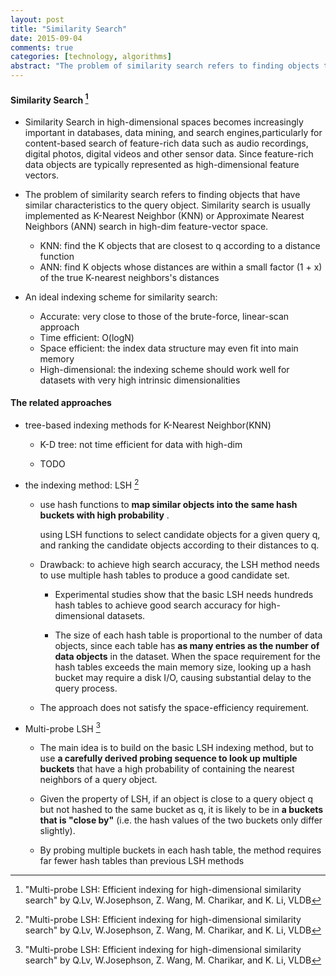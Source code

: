 ```yaml
---
layout: post
title: "Similarity Search"
date: 2015-09-04
comments: true
categories: [technology, algorithms]
abstract: "The problem of similarity search refers to finding objects that have similar characteristics to the query object."
---
```

#### Similarity Search [^1]
   * Similarity Search in high-dimensional spaces becomes increasingly important in databases, data mining, and search engines,particularly for content-based search of feature-rich data such as audio recordings, digital photos, digital videos and other sensor data. Since feature-rich data objects are typically represented as high-dimensional feature vectors.

   * The problem of similarity search refers to finding objects that have similar characteristics to the query object.  Similarity search is usually implemented as K-Nearest Neighbor (KNN) or Approximate Nearest Neighbors (ANN) search in high-dim feature-vector space.

       +  KNN: find  the K objects that are closest to q according to a distance function
       +  ANN: find K objects whose distances are within a small factor (1 + x) of the true K-nearest neighbors's distances

   * An ideal indexing scheme for similarity search:
       +   Accurate: very close to those of the brute-force, linear-scan approach
       +   Time efficient: O(logN)
       +   Space efficient: the index data structure may even fit into main memory
       +   High-dimensional:  the indexing scheme should work well for datasets with very high intrinsic
       dimensionalities

#### The related approaches
   *  tree-based indexing methods for K-Nearest Neighbor(KNN)
       +  K-D tree: not time efficient for data with high-dim

       + TODO

   *  the indexing method: LSH  [^1]
       +  use hash functions to **map similar objects into the same hash buckets with high probability** .

          using LSH functions to select candidate objects for a given query q,
          and ranking the candidate objects according to their distances to q.

       +  Drawback: to achieve high search accuracy, the LSH method needs to use multiple hash tables to produce a good candidate set.

          - Experimental studies show that the basic LSH needs hundreds hash tables to achieve good search accuracy for high-dimensional datasets.

          - The size of each hash table is proportional to the number of data objects, since each table has **as many
          entries as the number of data objects** in the dataset.
          When the space requirement for the hash tables exceeds the main memory size, looking up a hash bucket may require a disk I/O, causing substantial delay to the query process.

       + The approach does not satisfy the space-efficiency requirement.

   * Multi-probe LSH [^1]
       + The main idea is to build on the basic LSH indexing method, but to use **a carefully derived probing
       sequence to look up multiple buckets** that have a high probability of containing the nearest neighbors of a query object.

       + Given the property of LSH, if an object is close to a query object q but not hashed to the same bucket as q, it is likely to be in **a buckets  that is "close by"** (i.e. the hash values of the two buckets only differ slightly).

       + By probing multiple buckets in each hash table, the method requires far fewer hash tables than previous LSH methods

 [^1]:  "Multi-probe LSH: Efficient indexing for high-dimensional similarity search" by Q.Lv, W.Josephson, Z. Wang, M. Charikar, and K. Li, VLDB
